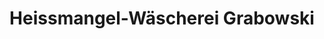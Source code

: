 ---
title: "Heissmangel-Wäscherei Grabowski"
url: /oberhausen/heissmangel-waescherei-grabowski/
shop: Wäscherei
---